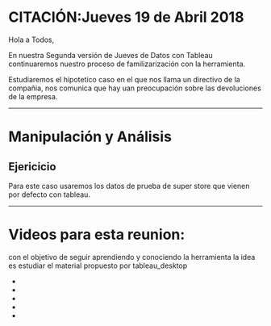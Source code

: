 # CITACIÓN:**Jueves 19 de Abril 2018**

Hola a Todos,

En nuestra Segunda versión de Jueves de Datos con Tableau continuaremos nuestro proceso de familizarización con la herramienta.

Estudiaremos el hipotetico caso en el que nos llama un directivo de la compañia, nos comunica que hay uan preocupación sobre las devoluciones de la empresa.


_________________________________________________________

# Manipulación y Análisis

## Ejericicio


Para este caso usaremos los datos de prueba de super store que vienen por defecto con tableau.


_________________________________________________________

# Videos para esta reunion:

con el objetivo de seguir aprendiendo y conociendo la herramienta la idea es estudiar el material propuesto por tableau_desktop

* [](https://www.tableau.com/es-es/learn/tutorials/on-demand/managing-extracts?product=tableau_desktop+tableau_prep&version=10_0&topic=connecting_data)
* [](https://www.tableau.com/es-es/learn/tutorials/on-demand/data-blending?product=tableau_desktop+tableau_prep&version=10_0&topic=connecting_data)
* [](https://www.tableau.com/es-es/learn/tutorials/on-demand/connecting-cubes?product=tableau_desktop+tableau_prep&version=10_0&topic=connecting_data)
* [](https://www.tableau.com/es-es/learn/tutorials/on-demand/connecting-cubes?product=tableau_desktop+tableau_prep&version=10_0&topic=connecting_data)
* [](https://www.tableau.com/es-es/learn/tutorials/on-demand/managing-metadata?product=tableau_desktop+tableau_prep&version=10_0&topic=connecting_data)
